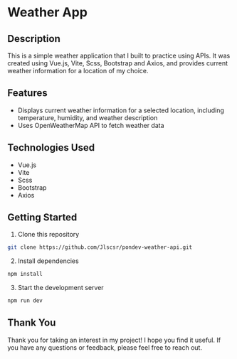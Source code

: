 # Weather App

## Description

This is a simple weather application that I built to practice using APIs. It was created using Vue.js, Vite, Scss, Bootstrap and Axios, and provides current weather information for a location of my choice.

## Features

- Displays current weather information for a selected location, including temperature, humidity, and weather description
- Uses OpenWeatherMap API to fetch weather data

## Technologies Used

- Vue.js
- Vite
- Scss
- Bootstrap
- Axios

## Getting Started

1. Clone this repository

```bash
git clone https://github.com/Jlscsr/pondev-weather-api.git
```

2. Install dependencies

```bash
npm install
```

3. Start the development server

```bash
npm run dev
```

## Thank You

Thank you for taking an interest in my project! I hope you find it useful. If you have any questions or feedback, please feel free to reach out.
